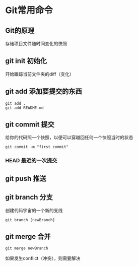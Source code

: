 # Git常用命令

## Git的原理
存储项目文件随时间变化的快照

## git init 初始化
开始跟踪当前文件夹的diff（变化）

## git add 添加要提交的东西
```
git add .
git add README.md
```

## git commit 提交
给你的代码照一个快照，以便可以穿越回任何一个快照当时的状态
```
git commit -m "first commit"
```
###  HEAD 最近的一次提交

## git push 推送

## git branch 分支
创建代码宇宙的一个新的支线
```
git branch [newBranch]
```

## git merge 合并
```
git merge newBranch
```
如果发生conflict（冲突），则需要解决